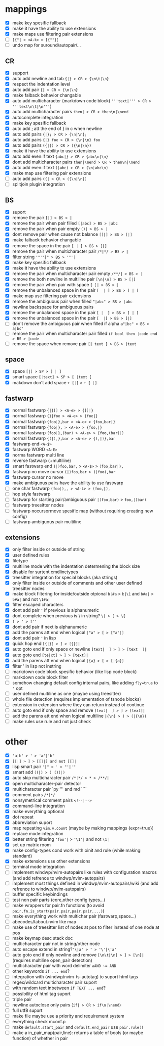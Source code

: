 # mappings
+ [x] make key spesific fallback
+ [x] make it have the ability to use extensions
+ [x] make maps use filtering pair extensions
+ [ ] `[{"| > <A-k> > [{""}]`
+ [ ] undo map for suround/autopair/...
## CR
+ [x] support
+ [x] auto add newline and tab `{|} > CR > {\n\t|\n}`
+ [x] respect the indentation level
+ [x] auto add pair `{| > CR > {\n|\n}`
+ [x] make falback behavior changable
+ [x] auto add multicharacter (markdown code block) `'''text|''' > CR > '''text\n\t|\n'''`)
+ [x] auto add multicharacter pairs `then| > CR > then\n|\nend`
+ [x] autocomplete integration
+ [x] make key spesific fallback
+ [x] auto add ; att the end of } in c when newline
+ [x] auto add pairs `{|}; > CR > {\n|\n};`
+ [x] auto add pairs `{|} foo > CR > {\n|\n} foo`
+ [x] auto add pairs `({|}) > CR > ({\n|\n})`
+ [x] make it have the ability to use extensions
+ [x] auto add even if text `{abc|} > CR > {abc\n|\n}`
+ [x] dont add multicharacter pairs `then|\nend > CR > then\n|\nend`
+ [x] auto add even if text `(|abc) > CR > (\n|abc\n)`
+ [x] make map use filtering pair extensions
+ [ ] auto add pairs `({| > CR > ({\n|\n})`
+ [ ] splitjoin plugin integration
## BS
+ [x] suport
+ [x] remove the pair `[|] > BS > |`
+ [x] remove the pair when pair filled `[|abc] > BS > |abc`
+ [x] remove the pair when pair empty `()| > BS > |`
+ [x] dont remove pair when cause not balance `[[|] > BS > [|]`
+ [x] make falback behavior changable
+ [x] remove the space in the pair `[ | ] > BS > [|]`
+ [x] remove the pair when multicharacter pair `/*|*/ > BS > |`
+ [x] filter string `'"'"|" > BS > '"'|`
+ [x] make key spesific fallback
+ [x] make it have the ability to use extensions
+ [x] remove the pair when multicharacter pair empty `/**/| > BS > |`
+ [x] remove the both newline in multiline pair `[\n|\n] > BS > [|]`
+ [x] remove the pair when pair with space `[ ]| > BS > |`
+ [x] remove the unbalanced space in the pair `[  | ] > BS > [ | ]`
+ [x] make map use filtering pair extensions
+ [x] remove the ambiguous pair when filled `"|abc" > BS > |abc`
+ [x] newline backspace for ambiguous pairs
+ [x] remove the unbalanced space in the pair `[ |  ] > BS > [ | ]`
+ [x] remove the unbalanced space in the pair `[  |] > BS > [|]`
+ [ ] don't remove the ambiguous pair when filled if alpha `a"|bc" > BS > a|bc"`
+ [ ] remove the pair when multicharacter pair filled `if bool then |code end > BS > |code`
+ [ ] remove the space when remove pair `[| text ] > BS > |text`
## space
+ [x] space `[|] > SP > [ | ]`
+ [x] smart space `[|text] > SP > [ |text ]`
+ [x] makdown don't add space `+ [|]` > `+ [ |]`
## fastwarp
+ [x] normal fastwarp `{|}[] > <A-e> > {[]|}`
+ [x] normal fastwarp `{}|foo > <A-e> > {foo|}`
+ [x] normal fastwarp `{foo|},bar > <A-e> > {foo,bar|}`
+ [x] normal fastwarp `{foo|}, > <A-e> > {foo,|}`
+ [x] normal fastwarp `{foo|},(bar) > <A-e> > {foo,(bar)|}`
+ [x] normal fastwarp `{(|),},bar > <A-e> > {(,|)},bar`
+ [x] fastwarp end  `<A-$>`
+ [x] fastwarp WORD `<A-E>`
+ [x] norma fastwarp multi line
+ [x] reverse fastwarp (+multiline)
+ [x] smart fastwarp end `(|)foo,bar,` > `<A-$>` > `(foo,bar|),`
+ [x] fastwarp no move cursor `(|)foo,bar > (|foo),bar`
+ [x] fastwarp cursor no move
+ [x] make ambiguous pairs have the ability to use fastwarp
+ [ ] one char fastwarp `(foo|),, > <A-L> > (foo,|),`
+ [ ] hop style fastwarp
+ [ ] fastwarp for starting pair/ambiguous pair `|(foo,bar)` > `foo,|(bar)`
+ [ ] fastwarp treesitter nodes
+ [ ] fastwarp nocursormove spesific map (without requiring creating new config)
+ [ ] fastwarp ambiguous pair multiline
## extensions
+ [x] only filter inside or outside of string
+ [x] user defined rules
+ [x] filetype
+ [x] multiline mode with the indentation determening the block size
+ [x] disable for surtent cmdlinetypes
+ [x] treesitter integration for special blocks (aka strings)
+ [x] only filter inside or outside of comments and other user defined treesitter nodes
+ [x] make block filtering for inside/outside otpional `b|#a` > `b|\1` and `b#a|` > `b#a|` and not `\1#a|`
+ [x] filter escaped characters
+ [x] dont add pair `'` if previous is alphanumeric
+ [x] dont complete when previous is \ in string? `\| > [ > \[`
+ [x] `f > ' > f''`
+ [x] dont add pair if next is alphanumeric
+ [x] add the parens att end when logical `|"a" > [ > ["a"|]`
+ [x] dont add pair `'` in lisp
+ [x] quick hop end `[{|}] > ] > [{}]|`
+ [x] auto goto end if only space or newline `[text|  ] > ] > [text  ]|`
+ [x] auto goto end `[te|xt] > ] > [text]|`
+ [x] add the parens att end when logical `|{a} > [ > [|{a}]`
+ [x] filter ' in lisp not instring
+ [ ] markdown code block spesific behavior (like lisp code block)
+ [ ] markdown code block filter
+ [ ] somehow changing default config internal pairs, like adding `fly=true` to `'` opt
+ [ ] user defined multiline as one (maybe using treesitter)
+ [ ] whole file detection (requires implementation of tsnode blocks)
+ [ ] extension in extension where they can return instead of continue
+ [ ] auto goto end if only space and remove `[text|  ] > ] > [text]|`
+ [ ] add the parens att end when logical multiline `|{\n} > ( > (|{\n})`
+ [ ] make rules use rule and not just check
# other
+ [x] `'a|b' > ' > 'a'|'b'`
+ [x] `[[|] > ] > [[]|] and not [[]|`
+ [x] lisp smart pair `"|" > ' > "'|'"`
+ [x] smart add `()|) > ) ())|)`
+ [x] auto skip multicharacter pair `/*|*/ > * > /**/|`
+ [x] open multicharacter-pair detector
+ [x] multicharacter pair `py ''' and md ````
+ [x] comment pairs `/*|*/`
+ [x] nonsymetrical comment pairs `<!--|-->`
+ [x] command-line integration
+ [x] make everything optional
+ [x] dot repeat
+ [x] abbreviation suport
+ [x] map repeating `vim.v.count` (maybe by making mappings {expr=true})
+ [x] replace mode integration
+ [x] better string filtering `'foo'|` > `'\1'|` and not `\1|`
+ [x] set up matrix room
+ [x] make config-types cond work with oinit and rule (while making standard)
+ [x] make extensions use other extensions
+ [ ] terminal mode integration
+ [ ] implement windwp/nvim-autopairs like rules with configuration macros (and add refrence to windwp/nvim-autopairs)
+ [ ] implement most things defined in windwp/nvim-autopairs/wiki (and add refrence to windwp/nvim-autopairs)
+ [ ] buffer specific keybindings
+ [ ] test non pair parts (core,other config types...)
+ [ ] make wrappers for pair.fn functions (to avoid `pair.fn.is_start(pair.pair,pair.pair,...)`)
+ [ ] make everything work with multichar pair (fastwarp,space...)
+ [ ] abecodes/tabout.nvim like map
+ [ ] make use of treesitter list of nodes at pos to filter instead of one node at pos
+ [ ] make keymap desc stack doc
+ [ ] multicharacter pair not in string/other node
+ [ ] auto escape extend in string?`'\|a' > ' > '\'|\'a'`
+ [ ] auto goto end if only newline and remove `[\n\t|\n] > ] > [\n]|` (requires multiline open_pair detection)
+ [ ] multicharacter pair with word delimiter `aAND ~= AND`
+ [ ] other keywords `if ... end`?
+ [ ] integration with (windwp/nvim-ts-autotag) to suport html tags
+ [ ] regex/wildcard multicharacter pair suport
+ [ ] with random text inbetween `if TEXT ... end`?
+ [ ] possibility of html tag suport
+ [ ] triple pair
+ [ ] newline autoclose only pairs (`if| > CR > if\n|\nend`)
+ [ ] full utf8 suport
+ [ ] make file maybe use a priority and requirement system
+ [ ] everything check mconf.p
+ [ ] make `default.start_pair` and `default.end_pair` use `pair.rule()`
+ [ ] make a in_pair_map(pair,line): returns a table of bools (or maybe function) of whether in pair
